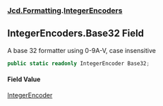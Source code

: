 ### [Jcd.Formatting](Jcd_Formatting.md 'Jcd.Formatting').[IntegerEncoders](Jcd_Formatting_IntegerEncoders.md 'Jcd.Formatting.IntegerEncoders')
## IntegerEncoders.Base32 Field
A base 32 formatter using 0-9A-V, case insensitive  
```csharp
public static readonly IntegerEncoder Base32;
```
#### Field Value
[IntegerEncoder](Jcd_Formatting_IntegerEncoder.md 'Jcd.Formatting.IntegerEncoder')
